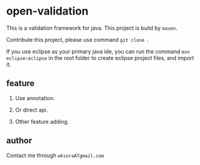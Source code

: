 open-validation
===============

This is a validation framework for java. This project is build by ``maven``. 

Contribute this project, please use command ``git clone ``. 

If you use eclipse as your primary java ide, you can run the command ``mvn eclipse:eclipse`` in the root folder to create eclipse project files, and import it.


feature
-------
1. Use annotation.

2. Or direct api.

3. Other feature adding.

author
-------
Contact me through ```wksoraATgmail.com```
